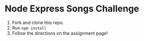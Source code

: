 # Node Express Songs Challenge

1. Fork and clone this repo.
2. Run `npm install`
3. Follow the directions on the assignment page!
